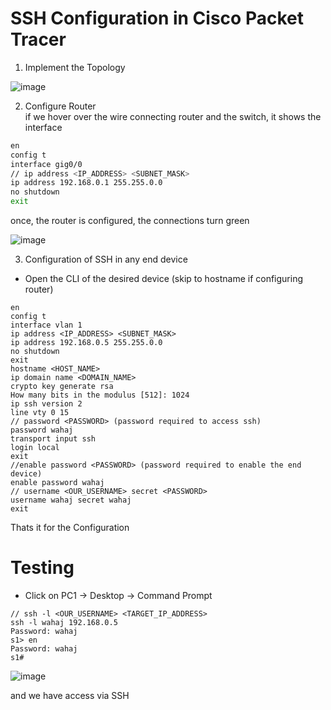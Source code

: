 # SSH Configuration in Cisco Packet Tracer
1. Implement the Topology 

![image](https://user-images.githubusercontent.com/84095994/236686891-3287b8ec-19e6-44d5-948f-0a2d67beb648.png)

2. Configure Router <br>
if we hover over the wire connecting router and the switch, it shows the interface
```bash
en
config t
interface gig0/0
// ip address <IP_ADDRESS> <SUBNET_MASK>
ip address 192.168.0.1 255.255.0.0
no shutdown
exit
```
once, the router is configured, the connections turn green

![image](https://user-images.githubusercontent.com/84095994/236686953-45a72913-8dae-43aa-9155-22f8ea82f685.png)

3. Configuration of SSH in any end device
- Open the CLI of the desired device (skip to hostname if configuring router)
```
en
config t
interface vlan 1
ip address <IP_ADDRESS> <SUBNET_MASK>
ip address 192.168.0.5 255.255.0.0 
no shutdown
exit
hostname <HOST_NAME>
ip domain name <DOMAIN_NAME>
crypto key generate rsa
How many bits in the modulus [512]: 1024
ip ssh version 2
line vty 0 15
// password <PASSWORD> (password required to access ssh)
password wahaj
transport input ssh
login local
exit
//enable password <PASSWORD> (password required to enable the end device)
enable password wahaj
// username <OUR_USERNAME> secret <PASSWORD>
username wahaj secret wahaj
exit
```
Thats it for the Configuration

# Testing

- Click on PC1 -> Desktop -> Command Prompt
```
// ssh -l <OUR_USERNAME> <TARGET_IP_ADDRESS>
ssh -l wahaj 192.168.0.5
Password: wahaj
s1> en
Password: wahaj
s1#
```
![image](https://user-images.githubusercontent.com/84095994/236687423-b524dca4-15a5-4e25-8c86-bdf3ee1cb6a2.png)

and we have access via SSH

